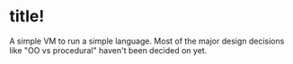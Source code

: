 title!
======

A simple VM to run a simple language. Most of the major design decisions like "OO vs procedural" haven't been decided on yet.
